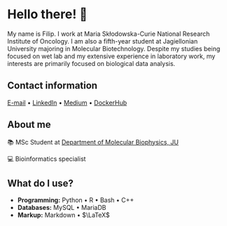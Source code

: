 # Hello there! 👋
My name is Filip. I work at Maria Skłodowska-Curie National Research Institute of Oncology. I am also a fifth-year student at Jagiellonian University majoring in Molecular Biotechnology. Despite my studies being focused on wet lab and my extensive experience in laboratory work, my interests are primarily focused on biological data analysis.

## Contact information
[E-mail](mailto:hajdylaf@gmail.com) • [LinkedIn](https://www.linkedin.com/in/filip-hajdyla/) • [Medium](https://medium.com/@filem0n1) • [DockerHub](https://hub.docker.com/u/f1lem0n)

## About me

📚 MSc Student at [Department of Molecular Biophysics, JU](https://wbbib.uj.edu.pl/en_GB/wydzial/zaklady-i-pracownie/zaklad-biofizyki-molekularnej)

💻 Bioinformatics specialist

## What do I use?

- **Programming:** Python • R • Bash • C++
- **Databases:** MySQL • MariaDB
- **Markup:** Markdown • $\LaTeX$
